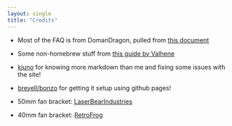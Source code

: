 ```yaml
---
layout: single
title: "Credits"
---
```

- Most of the FAQ is from DomanDragon, pulled from [this document](https://docs.google.com/document/d/1NxNLd0GRHxrDayB1h9KTMczlxfpM_Ro8VUtZQJHs2JM)

- Some non-homebrew stuff from [this guide by Valhene](https://docs.google.com/document/d/1-o6Ia4ZDZHmHGrI1dCI-4kfu9p6p_wKYqZJyog9GfkY/edit)

- [kjuno](https://github.com/kjuno/) for knowing more markdown than me and fixing some issues with the site!

- [breyell/bonzo](https://github.com/breyell) for getting it setup using github pages!

- 50mm fan bracket: [LaserBearIndustries](https://www.thingiverse.com/thing:3117104)

- 40mm fan bracket: [RetroFrog](https://www.prusaprinters.org/prints/118034-gamecube-40mm-screwless-fan-adapter/files)